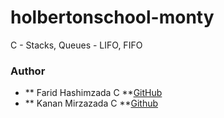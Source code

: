 # holbertonschool-monty
C - Stacks, Queues - LIFO, FIFO

### Author
- ** Farid Hashimzada C **[GitHub](http://www.github.com/farid-hashimzada "GitHub")
- ** Kanan Mirzazada C **[Github](http://www.github.com/Kananmrzzd "GitHub")

